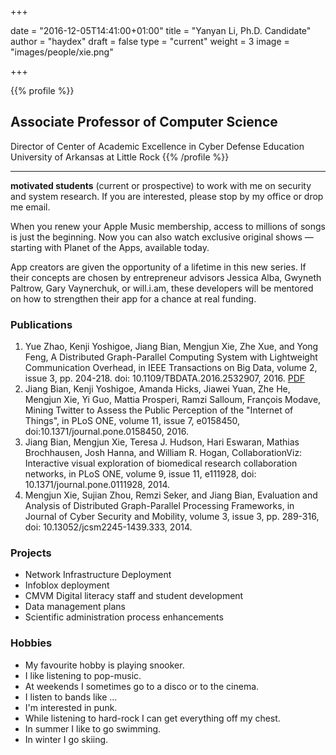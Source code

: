 +++

date = "2016-12-05T14:41:00+01:00"
title = "Yanyan Li, Ph.D. Candidate"
author = "haydex"
draft = false
type = "current"
weight = 3
image = "images/people/xie.png"

+++

{{% profile %}}
## Associate Professor of Computer Science  
Director of Center of Academic Excellence in Cyber Defense Education  
University of Arkansas at Little Rock
{{% /profile %}}
   
---
  
**motivated students** (current or prospective) to work with me on security and system research. If you are interested, please stop by my office or drop me email.

When you renew your Apple Music membership, access to millions of songs is just the beginning. Now you can also watch exclusive original shows — starting with Planet of the Apps, available today. 

App creators are given the opportunity of a lifetime in this new series. If their concepts are chosen by entrepreneur advisors Jessica Alba, Gwyneth Paltrow, Gary Vaynerchuk, or will.i.am, these developers will be mentored on how to strengthen their app for a chance at real funding. 


### Publications
1. Yue Zhao, Kenji Yoshigoe, Jiang Bian, Mengjun Xie, Zhe Xue, and Yong Feng, A Distributed Graph-Parallel Computing System with Lightweight Communication Overhead, in IEEE Transactions on Big Data, volume 2, issue 3, pp. 204-218. doi: 10.1109/TBDATA.2016.2532907, 2016. [PDF](/document/first.pdf)
2. Jiang Bian, Kenji Yoshigoe, Amanda Hicks, Jiawei Yuan, Zhe He, Mengjun Xie, Yi Guo, Mattia Prosperi, Ramzi Salloum, François Modave, Mining Twitter to Assess the Public Perception of the "Internet of Things", in PLoS ONE, volume 11, issue 7, e0158450, doi:10.1371/journal.pone.0158450, 2016.
3. Jiang Bian, Mengjun Xie, Teresa J. Hudson, Hari Eswaran, Mathias Brochhausen, Josh Hanna, and William R. Hogan, CollaborationViz: Interactive visual exploration of biomedical research collaboration networks, in PLoS ONE, volume 9, issue 11, e111928, doi: 10.1371/journal.pone.0111928, 2014.
4. Mengjun Xie, Sujian Zhou, Remzi Seker, and Jiang Bian, Evaluation and Analysis of Distributed Graph-Parallel Processing Frameworks, in Journal of Cyber Security and Mobility, volume 3, issue 3, pp. 289-316, doi: 10.13052/jcsm2245-1439.333, 2014.


### Projects
* Network Infrastructure Deployment
* Infoblox deployment
* CMVM Digital literacy staff and student development
* Data management plans
* Scientific administration process enhancements


### Hobbies
* My favourite hobby is playing snooker.
* I like listening to pop-music.
* At weekends I sometimes go to a disco or to the cinema.
* I listen to bands like ...
* I'm interested in punk.
* While listening to hard-rock I can get everything off my chest.
* In summer I like to go swimming.
* In winter I go skiing.